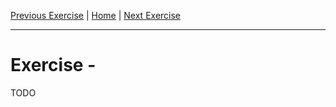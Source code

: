 [Previous Exercise] | [Home] | [Next Exercise]

[Previous Exercise]: ../09_fast-feedback-changing-modules/README.md
[Home]: ../../README.md
[Next Exercise]: ../11_trigger-dependant-pipelines-remote-state/README.md

---

# Exercise  -

TODO
